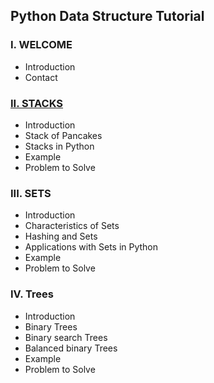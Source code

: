 
## Python Data Structure Tutorial 
### I.	WELCOME
* Introduction 
*	Contact
### [II.	STACKS](stacks.md)
*	Introduction
*	Stack of Pancakes 
*	Stacks in Python
*	Example
*	Problem to Solve
### III.	SETS
* Introduction
*	Characteristics of Sets
*	Hashing and Sets
*  Applications with Sets in Python
*  Example
*  Problem to Solve
### IV.	Trees
*  Introduction
*  Binary Trees
*  Binary search Trees
*  Balanced binary Trees
*  Example
*  Problem to Solve

